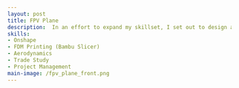 ```yaml
---
layout: post
title: FPV Plane
description:  In an effort to expand my skillset, I set out to design an inexpensive FPV plane inspired by the Youtube chanels "AerostuffFPV" and "Experimental Airlines". The plane is a v-tail tractor configuration with the purpose of slow, efficient cruising with the capability to carry a small payload.
skills: 
- Onshape
- FDM Printing (Bambu Slicer)
- Aerodynamics
- Trade Study
- Project Management
main-image: /fpv_plane_front.png
---
```

